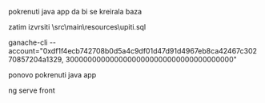 pokrenuti java app da bi se kreirala baza 

zatim izvrsiti \src\main\resources\upiti.sql

ganache-cli --account="0xdf1f4ecb742708b0d5a4c9df01d47d91d4967eb8ca42467c30270857204a1329, 30000000000000000000000000000000000000"

ponovo pokrenuti  java app

ng serve front
